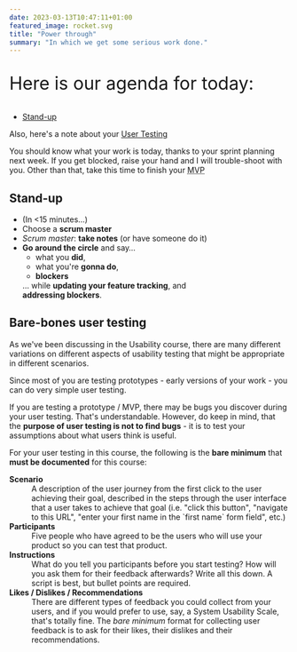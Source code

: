 ```yaml
---
date: 2023-03-13T10:47:11+01:00
featured_image: rocket.svg
title: "Power through"
summary: "In which we get some serious work done."
---
```

<div class="body-spacer--small"></div>
<section class="col">
    <p style="font-size:2rem">Here is our agenda for today:</p>
</section>
<section class="col">
<nav>
    <ul class="toc col">
        <li><a href="#standup">Stand-up</a></li>
    </ul>
    <p>Also, here's a note about your <a href="#userTesting">User Testing</a></p>
</nav>
</section>
<section class="col">
    <p>You should know what your work is today, thanks to your sprint planning
    next week. If you get blocked, raise your hand and I will trouble-shoot
    with you. Other than that, take this time to finish your <abbr
    title="minimum viable product">MVP</abbr></p>
</section>
<div class="body-spacer--small"></div>
<section class="col" id="standup">
    <h2>Stand-up</h2>
</section>
<section class="col">
    <ul>
        <li>(In <15 minutes&hellip;)</li>
        <li>Choose a <strong>scrum master</strong></li>
        <li><em>Scrum master</em>: <strong>take notes</strong> (or have someone do it)</li>
        <li><strong>Go around the circle</strong> and say&hellip;
            <ul>
                <li>what you <strong>did</strong>,</li>
                <li>what you're <strong>gonna do</strong>,</li>
                <li><strong>blockers</strong></li>
            </ul>
            &hellip; while <strong>updating your feature tracking</strong>, and<br><strong>addressing blockers</strong>.
        </li>
    </ul>
</section>
<div class="col" id="userTesting">
    <h2>Bare-bones user testing</h2>
<p>As we've been discussing in the Usability course, there are many different variations on different aspects of usability testing that might be appropriate in different scenarios.</p>
<p>Since most of you are testing prototypes - early versions of your work - you can do very simple user testing.</p>
<p>If you are testing a prototype / MVP, there may be bugs you discover during your user testing. That's understandable. However, do keep in mind, that the <strong>purpose of user testing is not to find bugs</strong> - it is to test your assumptions about what users think is useful.</p>
<p>For your user testing in this course, the following is the <strong>bare minimum</strong> that <strong>must be documented</strong> for this course:</p>
<dl>
	<dt><strong>Scenario</strong></dt>
	<dd>A description of the user journey from the first click to the user achieving their goal, described in the steps through the user interface that a user takes to achieve that goal (i.e. "click this button", "navigate to this URL", "enter your first name in the `first name` form field", etc.)</dd>
	<dt><strong>Participants</strong></dt>
	<dd>Five people who have agreed to be the users who will use your product so you can test that product.</dd>
<dt><strong>Instructions</strong></dt> 
<dd>What do you tell you participants before you start testing? How will you ask them for their feedback afterwards? Write all this down. A script is best, but bullet points are required.</dd>
<dt><strong>Likes / Dislikes / Recommendations</strong></dt><dd>There are different types of feedback you could collect from your users, and if you would prefer to use, say, a System Usability Scale, that's totally fine. The <em>bare minimum</em> format for collecting user feedback is to ask for their likes, their dislikes and their recommendations.</dd>
</dl>
</div>
